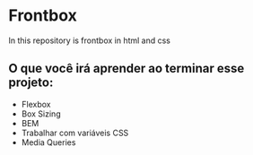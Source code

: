 # Frontbox

In this repository is frontbox in html and css

## O que você irá aprender ao terminar esse projeto:

- Flexbox
- Box Sizing
- BEM
- Trabalhar com variáveis CSS
- Media Queries

